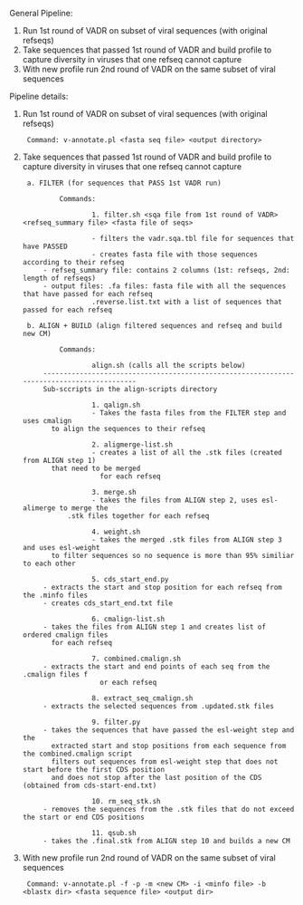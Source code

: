 General Pipeline:
1. Run 1st round of VADR on subset of viral sequences (with original refseqs)
2. Take sequences that passed 1st round of VADR and build profile to capture diversity in viruses that one refseq cannot capture
3. With new profile run 2nd round of VADR on the same subset of viral sequences

Pipeline details:
1. Run 1st round of VADR on subset of viral sequences (with original refseqs)

        Command: v-annotate.pl <fasta seq file> <output directory>

2. Take sequences that passed 1st round of VADR and build profile to capture diversity in viruses that one refseq cannot capture

        a. FILTER (for sequences that PASS 1st VADR run)

                Commands:

                        1. filter.sh <sqa file from 1st round of VADR> <refseq_summary file> <fasta file of seqs>

                        - filters the vadr.sqa.tbl file for sequences that have PASSED
                        - creates fasta file with those sequences according to their refseq
			- refseq_summary file: contains 2 columns (1st: refseqs, 2nd: length of refseqs)
			- output files: .fa files: fasta file with all the sequences that have passed for each refseq
				        .reverse.list.txt with a list of sequences that passed for each refseq

        b. ALIGN + BUILD (align filtered sequences and refseq and build new CM)

                Commands:

                        align.sh (calls all the scripts below)
			------------------------------------------------------------------------------------------
			Sub-sccripts in the align-scripts directory

                        1. qalign.sh
                        - Takes the fasta files from the FILTER step and uses cmalign 
			  to align the sequences to their refseq

                        2. aligmerge-list.sh
                        - creates a list of all the .stk files (created from ALIGN step 1) 
			  that need to be merged
                          for each refseq

                        3. merge.sh
                        - takes the files from ALIGN step 2, uses esl-alimerge to merge the 
		          .stk files together for each refseq

                        4. weight.sh
                        - takes the merged .stk files from ALIGN step 3 and uses esl-weight 
			  to filter sequences so no sequence is more than 95% similiar to each other

                        5. cds_start_end.py
			- extracts the start and stop position for each refseq from the .minfo files 
			- creates cds_start_end.txt file

                        6. cmalign-list.sh
			- takes the files from ALIGN step 1 and creates list of ordered cmalign files 
			  for each refseq

                        7. combined.cmalign.sh
			- extracts the start and end points of each seq from the .cmalign files f
                          or each refseq

                        8. extract_seq_cmalign.sh
			- extracts the selected sequences from .updated.stk files

                        9. filter.py
			- takes the sequences that have passed the esl-weight step and the 
			  extracted start and stop positions from each sequence from the combined.cmalign script
			  filters out sequences from esl-weight step that does not start before the first CDS position
			  and does not stop after the last position of the CDS (obtained from cds-start-end.txt) 

                        10. rm_seq_stk.sh
			- removes the sequences from the .stk files that do not exceed the start or end CDS positions

                        11. qsub.sh
			- takes the .final.stk from ALIGN step 10 and builds a new CM

3. With new profile run 2nd round of VADR on the same subset of viral sequences

        Command: v-annotate.pl -f -p -m <new CM> -i <minfo file> -b <blastx dir> <fasta sequence file> <output dir>
